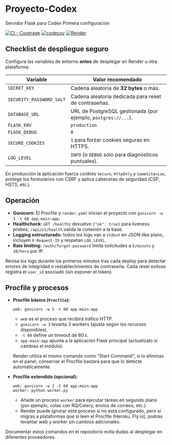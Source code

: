 # Proyecto-Codex

Servidor Flask para Codex Primera configuración


[![CI - Coverage](https://github.com/Mag0de0z2099/Proyecto-Codex/actions/workflows/ci-coverage.yml/badge.svg)](https://github.com/Mag0de0z2099/Proyecto-Codex/actions/workflows/ci-coverage.yml)
[![codecov](https://codecov.io/gh/Mag0de0z2099/Proyecto-Codex/branch/main/graph/badge.svg)](https://app.codecov.io/gh/Mag0de0z2099/Proyecto-Codex)
[![Render](https://img.shields.io/website?url=https%3A%2F%2Fproyecto-codex.onrender.com&label=Render%20Deploy&style=flat-square)](https://proyecto-codex.onrender.com)

## Checklist de despliegue seguro

Configura las variables de entorno **antes** de desplegar en Render u otra plataforma:

| Variable | Valor recomendado |
| --- | --- |
| `SECRET_KEY` | Cadena aleatoria de **32 bytes** o más. |
| `SECURITY_PASSWORD_SALT` | Cadena aleatoria dedicada para reset de contraseñas. |
| `DATABASE_URL` | URL de PostgreSQL gestionada (por ejemplo, `postgres://...`). |
| `FLASK_ENV` | `production` |
| `FLASK_DEBUG` | `0` |
| `SECURE_COOKIES` | `1` para forzar cookies seguras en HTTPS. |
| `LOG_LEVEL` | `INFO` (o `DEBUG` solo para diagnósticos puntuales). |

En producción la aplicación fuerza cookies `Secure`, `HttpOnly` y `SameSite=Lax`, protege los formularios con CSRF y aplica cabeceras de seguridad (CSP, HSTS, etc.).

## Operación

- **Gunicorn:** El Procfile y `render.yaml` inician el proyecto con `gunicorn -w 3 -t 60 app.main:app`.
- **Healthcheck:** `GET /healthz` devuelve `{"ok": true}` para liveness probes; `/api/v1/health` valida la conexión a la base.
- **Logging estructurado:** todos los logs van a `stdout` en JSON-like plano, incluyen `X-Request-ID` y respetan `LOG_LEVEL`.
- **Rate limiting:** `/auth/forgot-password` limita solicitudes a `5/minuto` y `30/hora` por IP.

Revisa los logs durante los primeros minutos tras cada deploy para detectar errores de integridad o restablecimientos de contraseña. Cada reset exitoso registra el `user_id` asociado (sin exponer el token).

## Procfile y procesos

- **Procfile básico (`Procfile`):**

  ```
  web: gunicorn -w 3 -t 60 app.main:app
  ```

  - `web` es el proceso que recibirá tráfico HTTP.
  - `gunicorn -w 3` levanta 3 workers (ajusta según los recursos disponibles).
  - `-t 60` define un timeout de 60 s.
  - `app.main:app` apunta a la aplicación Flask principal (actualízalo si cambias el módulo).

  Render utiliza el mismo comando como “Start Command”; si lo eliminas en el panel, conservar el Procfile bastará para que lo detecte automáticamente.

- **Procfile extendido (opcional):**

  ```
  web: gunicorn -w 3 -t 60 app.main:app
  worker: python worker.py
  ```

  - Añade un proceso `worker` para ejecutar tareas en segundo plano (por ejemplo, colas con RQ/Celery, envíos de correos, etc.).
  - Render puede ignorar este proceso si no está configurado, pero si migras a plataformas que sí leen el Procfile (Heroku, Fly.io), podrás levantar web y worker sin cambios adicionales.

Documentar estos comandos en el repositorio evita dudas al desplegar en diferentes proveedores.

